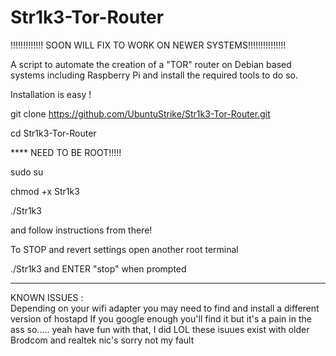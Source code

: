 # Str1k3-Tor-Router
!!!!!!!!!!!!! SOON WILL FIX TO WORK ON NEWER SYSTEMS!!!!!!!!!!!!!!!


A script to automate the creation of a "TOR" router on Debian based systems including Raspberry Pi and install the required tools to do so.

Installation is easy !

git clone https://github.com/UbuntuStrike/Str1k3-Tor-Router.git

cd Str1k3-Tor-Router

**** NEED TO BE ROOT!!!!!

sudo su 

chmod +x Str1k3

./Str1k3

and follow instructions from there!

To STOP and revert settings open another root terminal 

./Str1k3 and ENTER "stop" when prompted

********************************************************************************************************************************
KNOWN ISSUES :                                                                                                                 
Depending on your wifi adapter you may need to find and install a different version of hostapd
If you google enough you'll find it but it's a pain in the ass so..... yeah have fun with that, I did LOL
these isuues exist with older Brodcom and realtek nic's sorry not my fault

